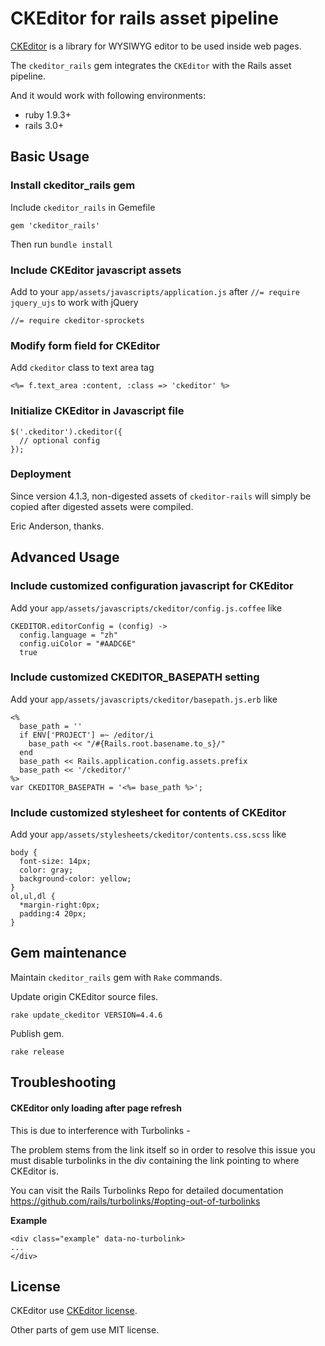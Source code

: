 # CKEditor for rails asset pipeline

[CKEditor](http://ckeditor.com/) is a library for WYSIWYG editor to be used inside web pages.

The `ckeditor_rails` gem integrates the `CKEditor` with the Rails asset pipeline.

And it would work with following environments:

* ruby 1.9.3+
* rails 3.0+

## Basic Usage

### Install ckeditor_rails gem

Include `ckeditor_rails` in Gemefile

    gem 'ckeditor_rails'

Then run `bundle install`

### Include CKEditor javascript assets

Add to your `app/assets/javascripts/application.js` after `//= require jquery_ujs` to work with jQuery

    //= require ckeditor-sprockets

### Modify form field for CKEditor

Add `ckeditor` class to text area tag

    <%= f.text_area :content, :class => 'ckeditor' %>


### Initialize CKEditor in Javascript file

    $('.ckeditor').ckeditor({
      // optional config
    });

### Deployment

Since version 4.1.3, non-digested assets of `ckeditor-rails` will simply be copied after digested assets were compiled.

Eric Anderson, thanks.

## Advanced Usage

### Include customized configuration javascript for CKEditor

Add your `app/assets/javascripts/ckeditor/config.js.coffee` like

    CKEDITOR.editorConfig = (config) ->
      config.language = "zh"
      config.uiColor = "#AADC6E"
      true

### Include customized CKEDITOR_BASEPATH setting

Add your `app/assets/javascripts/ckeditor/basepath.js.erb` like

    <%
      base_path = ''
      if ENV['PROJECT'] =~ /editor/i
        base_path << "/#{Rails.root.basename.to_s}/"
      end
      base_path << Rails.application.config.assets.prefix
      base_path << '/ckeditor/'
    %>
    var CKEDITOR_BASEPATH = '<%= base_path %>';

### Include customized stylesheet for contents of CKEditor

Add your `app/assets/stylesheets/ckeditor/contents.css.scss` like

    body {
      font-size: 14px;
      color: gray;
      background-color: yellow;
    }
    ol,ul,dl {
      *margin-right:0px;
      padding:4 20px;
    }

## Gem maintenance

Maintain `ckeditor_rails` gem with `Rake` commands.

Update origin CKEditor source files.

    rake update_ckeditor VERSION=4.4.6

Publish gem.

    rake release

## Troubleshooting

#### CKEditor only loading after page refresh

This is due to interference with Turbolinks -

The problem stems from the link itself so in order to resolve this issue you must disable turbolinks in the div containing the link pointing to where CKEditor is.

You can visit the Rails Turbolinks Repo for detailed documentation
https://github.com/rails/turbolinks/#opting-out-of-turbolinks

**Example**

    <div class="example" data-no-turbolink>
    ...
    </div>

## License

CKEditor use [CKEditor license](http://ckeditor.com/license).

Other parts of gem use MIT license.
